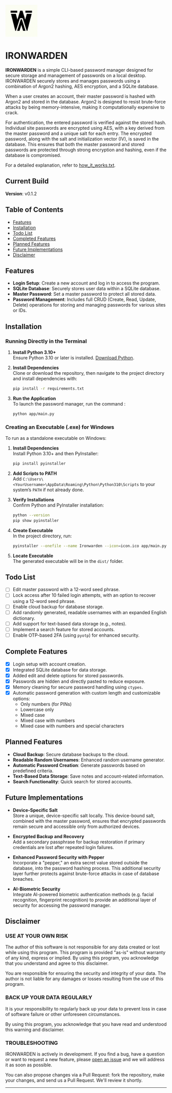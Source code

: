 <img src="./ironwarden.png" alt="Ironwarden icon" width="100" height="100">

# IRONWARDEN
**IRONWARDEN** is a simple CLI-based password manager designed for secure storage and management of passwords on a local desktop. IRONWARDEN securely stores and manages passwords using a combination of Argon2 hashing, AES encryption, and a SQLite database.

When a user creates an account, their master password is hashed with Argon2 and stored in the database. Argon2 is designed to resist brute-force attacks by being memory-intensive, making it computationally expensive to crack.

For authentication, the entered password is verified against the stored hash. Individual site passwords are encrypted using AES, with a key derived from the master password and a unique salt for each entry. The encrypted password, along with the salt and initialization vector (IV), is saved in the database. This ensures that both the master password and stored passwords are protected through strong encryption and hashing, even if the database is compromised.

For a detailed explanation, refer to [how_it_works.txt](how_it_works.txt).

## Current Build  
**Version**: v0.1.2

## Table of Contents

- [Features](#features)
- [Installation](#installation)
- [Todo List](#todo-list)
- [Completed Features](#completed-features)
- [Planned Features](#planned-features)
- [Future Implementations](#future-implementations)
- [Disclaimer](#disclaimer)

## Features

- **Login Setup**: Create a new account and log in to access the program.
- **SQLite Database**: Securely stores user data within a SQLite database.
- **Master Password**: Set a master password to protect all stored data.
- **Password Management**: Includes full CRUD (Create, Read, Update, Delete) operations for storing and managing passwords for various sites or IDs.

## Installation

### Running Directly in the Terminal

1. **Install Python 3.10+**  
   Ensure Python 3.10 or later is installed. [Download Python](https://www.python.org/downloads/).

2. **Install Dependencies**  
   Clone or download the repository, then navigate to the project directory and install dependencies with:
   ```bash
   pip install -r requirements.txt
   ```

3. **Run the Application**  
   To launch the password manager, run the command :
   ```bash
   python app/main.py
   ```

### Creating an Executable (.exe) for Windows

To run as a standalone executable on Windows:

1. **Install Dependencies**  
   Install Python 3.10+ and then PyInstaller:
   ```bash
   pip install pyinstaller
   ```

2. **Add Scripts to PATH**  
   Add `C:\Users\<YourUsername>\AppData\Roaming\Python\Python310\Scripts` to your system’s `PATH` if not already done.

3. **Verify Installations**  
   Confirm Python and PyInstaller installation:
   ```bash
   python --version
   pip show pyinstaller
   ```

4. **Create Executable**  
   In the project directory, run:
   ```bash
   pyinstaller --onefile --name Ironwarden --icon=icon.ico app/main.py
   ```

5. **Locate Executable**  
   The generated executable will be in the `dist/` folder.

## Todo List

- [ ] Edit master password with a 12-word seed phrase.
- [ ] Lock access after 10 failed login attempts, with an option to recover using a 12-word seed phrase.
- [ ] Enable cloud backup for database storage.
- [ ] Add randomly generated, readable usernames with an expanded English dictionary.
- [ ] Add support for text-based data storage (e.g., notes).
- [ ] Implement a search feature for stored accounts.
- [ ] Enable OTP-based 2FA (using `pyotp`) for enhanced security.

## Complete Features

- [x] Login setup with account creation.
- [x] Integrated SQLite database for data storage.
- [x] Added edit and delete options for stored passwords.
- [x] Passwords are hidden and directly pasted to reduce exposure.
- [x] Memory cleaning for secure password handling using `ctypes`.
- [x] Automatic password generation with custom length and customizable options:
    - Only numbers (for PINs)
    - Lowercase only
    - Mixed case
    - Mixed case with numbers
    - Mixed case with numbers and special characters

## Planned Features

- **Cloud Backup**: Secure database backups to the cloud.
- **Readable Random Usernames**: Enhanced random username generator.
- **Automatic Password Creation**: Generate passwords based on predefined criteria.
- **Text-Based Data Storage**: Save notes and account-related information.
- **Search Functionality**: Quick search for stored accounts.

## Future Implementations

- **Device-Specific Salt**  
   Store a unique, device-specific salt locally. This device-bound salt, combined with the master password, ensures that encrypted passwords remain secure and accessible only from authorized devices.

- **Encrypted Backup and Recovery**  
   Add a secondary passphrase for backup restoration if primary credentials are lost after repeated login failures.

- **Enhanced Password Security with Pepper**  
   Incorporate a "pepper," an extra secret value stored outside the database, into the password hashing process. This additional security layer further protects against brute-force attacks in case of database breaches.

- **AI-Biometric Security**  
   Integrate AI-powered biometric authentication methods (e.g. facial recognition, fingerprint recognition) to provide an additional layer of security for accessing the password manager.

## Disclaimer

### USE AT YOUR OWN RISK

The author of this software is not responsible for any data created or lost while using this program. This program is provided "as-is" without warranty of any kind, express or implied. By using this program, you acknowledge that you understand and agree to this disclaimer.

You are responsible for ensuring the security and integrity of your data. The author is not liable for any damages or losses resulting from the use of this program.

### BACK UP YOUR DATA REGULARLY

It is your responsibility to regularly back up your data to prevent loss in case of software failure or other unforeseen circumstances.

By using this program, you acknowledge that you have read and understood this warning and disclaimer.

### TROUBLESHOOTING

IRONWARDEN is actively in development. If you find a bug, have a question or want to request a new feature, please [open an issue](https://github.com/adefiqri12/ironwarden/issues) and we will address it as soon as possible. 

You can also propose changes via a Pull Request: fork the repository, make your changes, and send us a Pull Request. We'll review it shortly. 

---